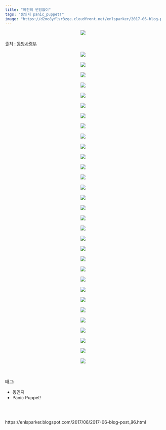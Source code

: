 ```yaml
---
title: "여전히 변함없이"
tags: "동인지 panic_puppet!"
image: "https://d2mc8yflsr3zqe.cloudfront.net/enlsparker/2017-06-blog-post_96/001.png"
---
```

<div class="article">
<div class="post-body entry-content" id="post-body-7636354281262377219" itemprop="description articleBody">
<div class="separator" style="clear: both; text-align: center;">
<img src="{{ site.imgserver2 }}/enlsparker/2017-06-blog-post_96/001.png"/></div>
<br/>
<a name="more"></a>출처 : <a href="http://cafe.naver.com/touhouheadquarters">동방사령부</a><br/>
<br/>
<div class="separator" style="clear: both; text-align: center;">
<img src="{{ site.imgserver2 }}/enlsparker/2017-06-blog-post_96/002.jpg"/></div>
<br/>
<div class="separator" style="clear: both; text-align: center;">
<img src="{{ site.imgserver2 }}/enlsparker/2017-06-blog-post_96/003.png"/></div>
<br/>
<div class="separator" style="clear: both; text-align: center;">
<img src="{{ site.imgserver2 }}/enlsparker/2017-06-blog-post_96/004.png"/></div>
<br/>
<div class="separator" style="clear: both; text-align: center;">
<img src="{{ site.imgserver2 }}/enlsparker/2017-06-blog-post_96/005.png"/></div>
<br/>
<div class="separator" style="clear: both; text-align: center;">
<img src="{{ site.imgserver2 }}/enlsparker/2017-06-blog-post_96/006.png"/></div>
<br/>
<div class="separator" style="clear: both; text-align: center;">
<img src="{{ site.imgserver2 }}/enlsparker/2017-06-blog-post_96/007.png"/></div>
<br/>
<div class="separator" style="clear: both; text-align: center;">
<img src="{{ site.imgserver2 }}/enlsparker/2017-06-blog-post_96/008.png"/></div>
<br/>
<div class="separator" style="clear: both; text-align: center;">
<img src="{{ site.imgserver2 }}/enlsparker/2017-06-blog-post_96/009.png"/></div>
<br/>
<div class="separator" style="clear: both; text-align: center;">
<img src="{{ site.imgserver2 }}/enlsparker/2017-06-blog-post_96/010.png"/></div>
<br/>
<div class="separator" style="clear: both; text-align: center;">
<img src="{{ site.imgserver2 }}/enlsparker/2017-06-blog-post_96/011.png"/></div>
<br/>
<div class="separator" style="clear: both; text-align: center;">
<img src="{{ site.imgserver2 }}/enlsparker/2017-06-blog-post_96/012.png"/></div>
<br/>
<div class="separator" style="clear: both; text-align: center;">
<img src="{{ site.imgserver2 }}/enlsparker/2017-06-blog-post_96/013.png"/></div>
<br/>
<div class="separator" style="clear: both; text-align: center;">
<img src="{{ site.imgserver2 }}/enlsparker/2017-06-blog-post_96/014.png"/></div>
<br/>
<div class="separator" style="clear: both; text-align: center;">
<img src="{{ site.imgserver2 }}/enlsparker/2017-06-blog-post_96/015.png"/></div>
<br/>
<div class="separator" style="clear: both; text-align: center;">
<img src="{{ site.imgserver2 }}/enlsparker/2017-06-blog-post_96/016.png"/></div>
<br/>
<div class="separator" style="clear: both; text-align: center;">
<img src="{{ site.imgserver2 }}/enlsparker/2017-06-blog-post_96/017.png"/></div>
<br/>
<div class="separator" style="clear: both; text-align: center;">
<img src="{{ site.imgserver2 }}/enlsparker/2017-06-blog-post_96/018.png"/></div>
<br/>
<div class="separator" style="clear: both; text-align: center;">
<img src="{{ site.imgserver2 }}/enlsparker/2017-06-blog-post_96/019.png"/></div>
<br/>
<div class="separator" style="clear: both; text-align: center;">
<img src="{{ site.imgserver2 }}/enlsparker/2017-06-blog-post_96/020.png"/></div>
<br/>
<div class="separator" style="clear: both; text-align: center;">
<img src="{{ site.imgserver2 }}/enlsparker/2017-06-blog-post_96/021.png"/></div>
<br/>
<div class="separator" style="clear: both; text-align: center;">
<img src="{{ site.imgserver2 }}/enlsparker/2017-06-blog-post_96/022.png"/></div>
<br/>
<div class="separator" style="clear: both; text-align: center;">
<img src="{{ site.imgserver2 }}/enlsparker/2017-06-blog-post_96/023.png"/></div>
<br/>
<div class="separator" style="clear: both; text-align: center;">
<img src="{{ site.imgserver2 }}/enlsparker/2017-06-blog-post_96/024.png"/></div>
<br/>
<div class="separator" style="clear: both; text-align: center;">
<img src="{{ site.imgserver2 }}/enlsparker/2017-06-blog-post_96/025.png"/></div>
<br/>
<div class="separator" style="clear: both; text-align: center;">
<img src="{{ site.imgserver2 }}/enlsparker/2017-06-blog-post_96/026.png"/></div>
<br/>
<div class="separator" style="clear: both; text-align: center;">
<img src="{{ site.imgserver2 }}/enlsparker/2017-06-blog-post_96/027.png"/></div>
<br/>
<div class="separator" style="clear: both; text-align: center;">
<img src="{{ site.imgserver2 }}/enlsparker/2017-06-blog-post_96/028.png"/></div>
<br/>
<div class="separator" style="clear: both; text-align: center;">
<img src="{{ site.imgserver2 }}/enlsparker/2017-06-blog-post_96/029.png"/></div>
<br/>
<div class="separator" style="clear: both; text-align: center;">
<img src="{{ site.imgserver2 }}/enlsparker/2017-06-blog-post_96/030.png"/></div>
<br/>
<div class="separator" style="clear: both; text-align: center;">
<img src="{{ site.imgserver2 }}/enlsparker/2017-06-blog-post_96/031.png"/></div>
<br/>
<div class="separator" style="clear: both; text-align: center;">
<img src="{{ site.imgserver2 }}/enlsparker/2017-06-blog-post_96/032.png"/></div>
<br/>
<div style="clear: both;"></div>
</div></div><br/>
<div class="tagTrail">
<p>태그: </p>
<ul>
<li>동인지</li>
<li>Panic Puppet!</li>
</ul>
</div><br/>

<br/>
<p id="refer">https://enlsparker.blogspot.com/2017/06/2017-06-blog-post_96.html</p>
<br/>

